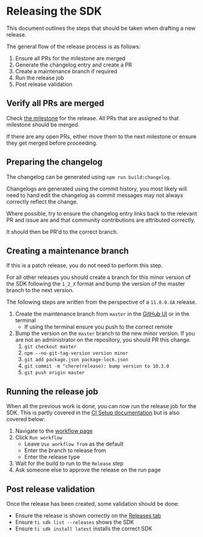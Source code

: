 # Releasing the SDK

This document outlines the steps that should be taken when drafting a new release.

The general flow of the release process is as follows:

1. Ensure all PRs for the milestone are merged
2. Generate the changelog entry and create a PR
3. Create a maintenance branch if required
4. Run the release job
5. Post release validation

## Verify all PRs are merged

Check [the milestone](https://github.com/tidev/titanium-sdk/milestones) for the release. All PRs that are assigned to that milestone should be merged.

If there are any open PRs, either move them to the next milestone or ensure they get merged before proceeding.

## Preparing the changelog

The changelog can be generated using `npm run build:changelog`.

Changelogs are generated using the commit history, you most likely will need to hand edit the changelog as commit messages may not always correctly reflect the change.

Where possible, try to ensure the changelog entry links back to the relevant PR and issue are and that community contributions are attributed correctly.

It should then be PR'd to the correct branch.

## Creating a maintenance branch

If this is a patch release, you do not need to perform this step.

For all other releases you should create a branch for this minor version of the SDK following the `1_2_X` format and bump the version of the master branch to the next version.

The following steps are written from the perspective of a `11.0.0.GA` release.

1. Create the maintenance branch from `master` in the [GitHub UI](https://docs.github.com/en/pull-requests/collaborating-with-pull-requests/proposing-changes-to-your-work-with-pull-requests/creating-and-deleting-branches-within-your-repository#creating-a-branch) or in the terminal
   * If using the terminal ensure you push to the correct remote
2. Bump the version on the `master` branch to the new minor version. If you are not an administrator on the repository, you should PR this change.
   1. `git checkout master`
   2. `npm --no-git-tag-version version minor`
   3. `git add package.json package-lock.json`
   4. `git commit -m "chore(release): bump version to 10.3.0`
   5. `git push origin master`

## Running the release job

When all the previous work is done, you can now run the release job for the SDK. This is partly covered in the [CI Setup documentation](./ci-setup.md#Release) but is also covered below:

1. Navigate to the [workflow page](https://github.com/tidev/titanium-sdk/actions/workflows/release.yml)
2. Click `Run workflow`
   * Leave `Use workflow from` as the default
   * Enter the branch to release from
   * Enter the release type
3. Wait for the build to run to the `Release` step
4. Ask someone else to approve the release on the run page

## Post release validation

Once the release has been created, some validation should be done:

* Ensure the release is shown correctly on the [Releases tab](https://github.com/tidev/titanium-sdk/releases)
* Ensure `ti sdk list --releases` shows the SDK
* Ensure `ti sdk install latest` installs the correct SDK
